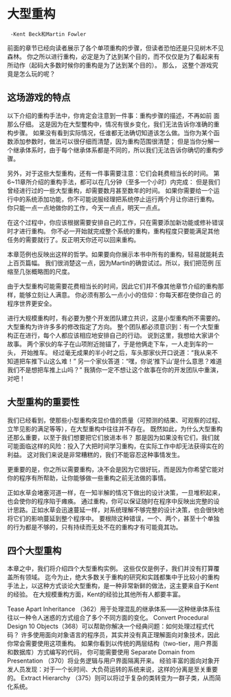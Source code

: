 # ⼤型重构
     -Kent Beck和Martin Fowler

前面的章节已经向读者展示了各个单项重构的步骤，但读者恐怕还是只见树木不见森林。
你之所以进行重构，必定是为了达到某个目的，而不仅仅是为了看起来有所动作（起码⼤多数时候你的重构是为了达到某个⽬的）。
那么， 这整个游戏究竟是怎么玩的呢？


## 这场游戏的特点

以下介绍的重构⼿法中，你肯定会注意到⼀件事：重构步骤的描述，不再如前 ⾯那么仔细。
这是因为在⼤型璽构中，情况有很乡变化，我们⽆法告诉你准确的重构步骤。
如果没有看到实际情况，任谁都⽆法确切知道该怎么做。当你为某个函数添加参数时，做法可以很仔细⽽清楚，因为重构范围很清楚；
但是当你分解⼀个继承体系时，由于每个继承体系都是不同的，所以我们⽆法告诉你确切的重构步骤。

另外，对于这些⼤型重构，还有⼀件事需要注意：它们会耗费相当⻓的时间。 第6~11章所介绍的重构⼿法，都可以在⼏分钟（⾄多⼀个⼩时）内完成：
但是我们曾经进⾏过的⼀些⼤型重构，却需要数⽉甚⾄数年的时间。
如果你需要给⼀个运⾏中的系统添加功能，你不可能说服经理把系统停⽌运⾏两个⽉让你进⾏重构。
你只能⼀点⼀点地做你的⼯作，今天⼀点点，明天⼀点点。

在这个过程中，你应该根据需要安排⾃⼰的⼯作，只在需要添加新功能或修补错误时才进⾏重构。
你不必⼀开始就完成整个系统的重构，重构程度只要能满⾜其他任务的需要就⾏了。反正明天你还可以回来重构。

本章范例也反映出这样的哲学。如果要向你展示本书中所有的重构，轻易就能耗去上百⻚篇幅。
我们很消楚这⼀点，因为Martin的确尝试过。所以，我们把范例 压缩⾄⼏张概略图的尺度。

由于⼤型重构可能需要花费相当长的时间，因此它们并不像其他章节介绍的重构那样，能够⽴刻让⼈满意。
你必须有那么⼀点⼩⼩的信仰：你每天都在使你⾃⼰ 的程序世界更安全。

进⾏⼤规模重构时，有必要为整个开发团队建⽴共识，这是⼩型重构所不需要的。
⼤型重构为许许多多的修改指定了⽅向。
整个团队都必须意识到：有⼀个⼤型重构正在进⾏，每个⼈都应该相应地安排⾃⼰的⾏动。
说到这⾥，我想给⼤家讲个故事。
两个家伙的⻋⼦在⼭项附近抛锚了，于是他俩⾛下⻋，⼀⼈⾛到⻋的⼀头， 开始推⻋。
经过毫⽆成果的半⼩时之后，⻋头那家伙开⼝说道：“我从来不知道把⻋推下⼭这么难！”
另⼀个家伙答道：“嘿，你说‘推下⼭’是什么意思？难道我们不是想把⻋推上⼭吗？” 我猜你⼀定不想让这个故事在你的开发团队中重演，对吧！


## ⼤型重构的重要性

我们已经看到，使那些⼩型重构突显价值的质量（可预测的结果、可观察的过程、⽴竿⻅影的满⾜等等），在⼤型重构中往往并不存在。
既然如此，为什么⼤型重构还那么重要，以⾄于我们想要把它们放进本书？
那是因为如果没有它们，我们就可能⾯临这样的⻛险：投⼊了⼤把时间学习重构，在实际⼯作中却⽆法获得实在的利益。
这对我们来说是⾮常糟糕的，我们不能容忍这种事情发⽣。

更重要的是，你之所以需要重构，决不会是因为它很好玩，⽽是因为你希望它能对你的程序有所帮助，让你能够做⼀些重构之前⽆法做的事情。

正如⽔草会堵塞河道⼀样，在⼀知半解的情况下做出的设计决策，⼀旦堆积起来，也会使你的程序陷于瘫痪。
通过重构，你可以保证随时在程序中反映出完整的设计思路。正如⽔草会迅速蔓延⼀样，对系统理解不够完整的设计决策，也会很快地将它们的影响蔓延到整个程序中。
要根除这种错误，⼀个、两个，甚⾄⼗个单独的⾏为都是不够的，只有持续⽽⽆处不在的重构才有可能竟其功。 

## 四个⼤型重构

本章之中，我们将介绍四个⼤型重构实例。
这些仅仅是例⼦，我们并没有打算覆盖所有领域。
迄今为⽌，绝⼤多数关于重构的研究和实践都集中于⽐较⼩的重构⼿法上，以这种⽅式谈论⼤型重构，是⼀种⾮常新鲜的做法，这主要来⾃于Kent的经验。
在⼤规模重构⽅⾯，Kent的经验⽐其他所有⼈都要丰富。 

Tease Apart Inheritance （362）⽤于处理混乱的继承体系——这种继承体系往往以⼀种令⼈迷惑的⽅式组合了多个不同⽅⾯的变化。
Convert Procedural Design 10 Objects（368）可以帮助你解决⼀个经典问题：如何处理过程式代码？
许多使⽤⾯向对象语⾔的程序员，其实并没有真正理解⾯向对象技术，因此你常会需要使⽤这项重构。
如果你看到以传统的两层结构（two-tier，⽤户界⾯和数据库）⽅式编写的代码，
你可能需要使⽤ Separate Domain from Presentation （370）将业务逻辑与⽤户界⾯隔离开来。
经验丰富的⾯向对象开发⼈员发现：对于⼀个⻓时间、⼤负荷运转的系统来说，这样的分离是⾄关重要的。
Extract Hierarchy （375）则可以将过于复杂的类转变为⼀群⼦类，从⽽简化系统。